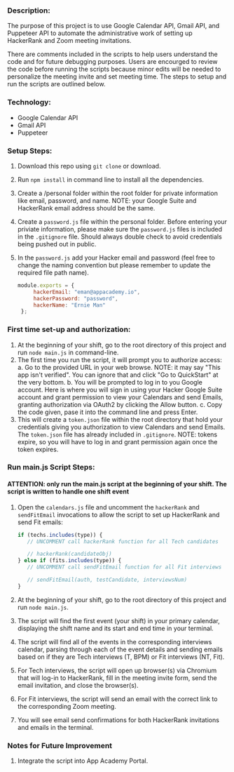 ### Description:

The purpose of this project is to use Google Calendar API, Gmail API, and Puppeteer API to automate the administrative work of setting up HackerRank and Zoom meeting invitations.

There are comments included in the scripts to help users understand the code and for future debugging purposes. Users are encourged to review the code before running the scripts because minor edits will be needed to personalize the meeting invite and set meeting time. The steps to setup and run the scripts are outlined below.

### Technology:

- Google Calendar API
- Gmail API
- Puppeteer

### Setup Steps:

1. Download this repo using `git clone` or download.
2. Run `npm install` in command line to install all the dependencies.
3. Create a /personal folder within the root folder for private information like email, password, and name. NOTE: your Google Suite and HackerRank email address should be the same.
4. Create a `password.js` file within the personal folder. Before entering your priviate information, please make sure the `password.js` files is included in the `.gitignore` file. Should always double check to avoid credentials being pushed out in public.
5. In the `password.js` add your Hacker email and password (feel free to change the naming convention but please remember to update the required file path name).

   ```javascript
   module.exports = {
        hackerEmail: "eman@appacademy.io",
        hackerPassword: "password",
        hackerName: "Ernie Man"
    };
   ```


### First time set-up and authorization:

1. At the beginning of your shift, go to the root directory of this project and run `node main.js` in command-line.
2. The first time you run the script, it will prompt you to authorize access:
   a. Go to the provided URL in your web browse. NOTE: it may say "This app isn't verified". You can ignore that and click "Go to QuickStart" at the very bottom. 
   b. You will be prompted to log in to you Google account. Here is where you will sign in using your Hacker Google Suite account and grant permission to view your Calendars and send Emails, granting authorization via OAuth2 by clicking the Allow button.
   c. Copy the code given, pase it into the command line and press Enter.
3. This will create a `token.json` file within the root directory that hold your credentials giving you authorization to view Calendars and send Emails. The `token.json` file has already included in `.gitignore`. NOTE: tokens expire, so you will have to log in and grant permission again once the token expires.

### Run main.js Script Steps:
#### ATTENTION: only run the main.js script at the beginning of your shift. The script is written to handle one shift event

1. Open the `calendars.js` file and uncomment the `hackerRank` and `sendFitEmail` invocations to allow the script to set up HackerRank and send Fit emails:

   ```javascript
   if (techs.includes(type)) {
      // UNCOMMENT call hackerRank function for all Tech candidates

      // hackerRank(candidateObj)
   } else if (fits.includes(type)) {
      // UNCOMMENT call sendFitEmail function for all Fit interviews

      // sendFitEmail(auth, testCandidate, interviewsNum)
   }    
   ```


2. At the beginning of your shift, go to the root directory of this project and run `node main.js`.
3. The script will find the first event (your shift) in your primary calendar, displaying the shift name and its start and end time in your terminal.
4. The script will find all of the events in the corresponding interviews calendar, parsing through each of the event details and sending emails based on if they are Tech interviews (T, BPM) or Fit interviews (NT, Fit).
5. For Tech interviews, the script will open up browser(s) via Chromium that will log-in to HackerRank, fill in the meeting invite form, send the email invitation, and close the browser(s).
6. For Fit interviews, the script will send an email with the correct link to the corresponding Zoom meeting.
7. You will see email send confirmations for both HackerRank invitations and emails in the terminal.

### Notes for Future Improvement

1. Integrate the script into App Academy Portal.